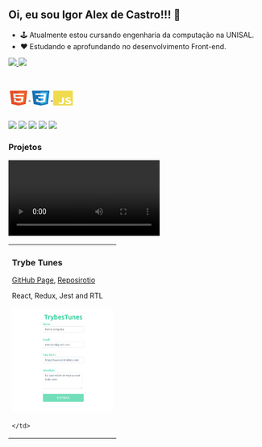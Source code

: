 ## Oi, eu sou Igor Alex de Castro!!! 👋
- 🕹️ Atualmente estou cursando engenharia da computação na UNISAL.
- ❤️ Estudando e aprofundando no desenvolvimento Front-end.

<div>
  <a href="https://github.com/Igor-Alex-Castro">
  <img height="150em" src="https://github-readme-stats.vercel.app/api?username=Igor-Alex-Castro&show_icons=true&theme=github_dark&include_all_commits=true&count_private=true"/>
  <img height="150em" src="https://github-readme-stats.vercel.app/api/top-langs/?username=Igor-Alex-Castro&layout=compact&langs_count=7&theme=github_dark"/>
</div>

##

<div style="display: inline_block"><br>
  
  <img align="center" alt="Igor-HTML" height="30" width="40" src="https://raw.githubusercontent.com/devicons/devicon/master/icons/html5/html5-original.svg">
  <img align="center" alt="Igor-CSS" height="30" width="40" src="https://raw.githubusercontent.com/devicons/devicon/master/icons/css3/css3-original.svg">
  <img align="center" alt="Igor-Js" height="30" width="40" src="https://raw.githubusercontent.com/devicons/devicon/master/icons/javascript/javascript-plain.svg">

</div>

##

<div> 
  <a href="https://www.instagram.com/igorz_alex/" target="_blank"><img src="https://img.shields.io/badge/-Instagram-%23E4405F?style=for-the-badge&logo=instagram&logoColor=white" target="_blank"></a>
  <a href="https://discord.gg/8EGAKzny" target="_blank"><img src="https://img.shields.io/badge/Discord-7289DA?style=for-the-badge&logo=discord&logoColor=white" target="_blank"></a> 
  <a href="https://twitter.com/igoralexdecast1" target="_blank"><img src="https://img.shields.io/badge/Twitter-1DA1F2?style=for-the-badge&logo=twitter&logoColor=white" target="_blank"></a> 
  <a href = "mailto:igoralex8701@gmail.com"><img src="https://img.shields.io/badge/-Gmail-%23333?style=for-the-badge&logo=gmail&logoColor=white" target="_blank"></a>
  <a href="https://www.linkedin.com/in/igor-alex-castro-53bbaa186/" target="_blank"><img src="https://img.shields.io/badge/-LinkedIn-%230077B5?style=for-the-badge&logo=linkedin&logoColor=white" target="_blank"></a> 
  
 
</div>
  <h3 align="left">Projetos</h3>
<table>
  
  <tr>
     <td valign="top">
      <h3 align="left">Trybe Tunes</h3>
      <p><a href="https://igor-alex-castro.github.io/projeto-trybetunes/">GitHub Page</a>, <a href="https://github.com/Igor-Alex-Castro/projeto-trybetunes">Reposirotio</a></p>
       <p>React, Redux, Jest and RTL</p>
      <a href="https://igor-alex-castro.github.io/projeto-trybetunes/"><img width=200px src="./imagens/tela-de-login.png" alt="Visualização do prejeto" /></a>
        
    </td>   
  </tr>
   <video align="" src="./imagens/trybetunes.mp4"></video>

  
</table>
